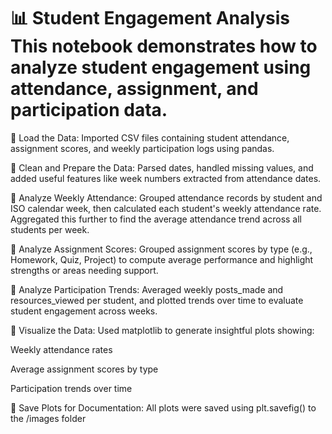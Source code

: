 

# 📊 Student Engagement Analysis This notebook demonstrates how to analyze student engagement using attendance, assignment, and participation data.

🔹 Load the Data:
Imported CSV files containing student attendance, assignment scores, and weekly participation logs using pandas.

🔹 Clean and Prepare the Data:
Parsed dates, handled missing values, and added useful features like week numbers extracted from attendance dates.

🔹 Analyze Weekly Attendance:
Grouped attendance records by student and ISO calendar week, then calculated each student's weekly attendance rate. Aggregated this further to find the average attendance trend across all students per week.

🔹 Analyze Assignment Scores:
Grouped assignment scores by type (e.g., Homework, Quiz, Project) to compute average performance and highlight strengths or areas needing support.

🔹 Analyze Participation Trends:
Averaged weekly posts_made and resources_viewed per student, and plotted trends over time to evaluate student engagement across weeks.

🔹 Visualize the Data:
Used matplotlib to generate insightful plots showing:

Weekly attendance rates

Average assignment scores by type

Participation trends over time

🔹 Save Plots for Documentation:
All plots were saved using plt.savefig() to the /images folder 
